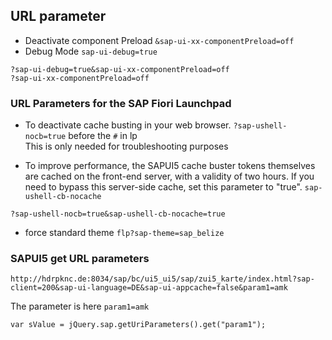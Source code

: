 
## URL parameter

* Deactivate component Preload ```&sap-ui-xx-componentPreload=off```
* Debug Mode ```sap-ui-debug=true```

`?sap-ui-debug=true&sap-ui-xx-componentPreload=off`    
`?sap-ui-xx-componentPreload=off`

### URL Parameters for the SAP Fiori Launchpad

* To deactivate cache busting in your web browser. ```?sap-ushell-nocb=true``` before the `#` in lp      
This is only needed for troubleshooting purposes    

* To improve performance, the SAPUI5 cache buster tokens themselves are cached on the front-end server, with a validity of two hours. If you need to bypass this server-side cache, set this parameter to "true". ```sap-ushell-cb-nocache```

`?sap-ushell-nocb=true&sap-ushell-cb-nocache=true`

* force standard theme ```flp?sap-theme=sap_belize```

### SAPUI5 get URL parameters  
`http://hdrpknc.de:8034/sap/bc/ui5_ui5/sap/zui5_karte/index.html?sap-client=200&sap-ui-language=DE&sap-ui-appcache=false&param1=amk`

The parameter is here `param1=amk`

`var sValue = jQuery.sap.getUriParameters().get("param1");`

